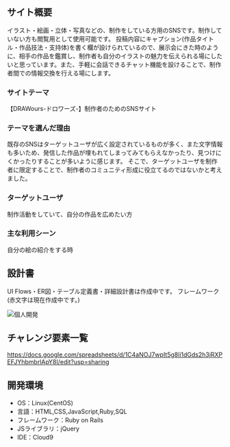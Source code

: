 # <DRAWours>

## サイト概要
イラスト・絵画・立体・写真などの、制作をしている方用のSNSです。制作していない方も閲覧用として使用可能です。
投稿内容にキャプション(作品タイトル・作品技法・支持体)を書く欄が設けられているので、展示会にきた時のように、相手の作品を鑑賞し、制作者も自分のイラストの魅力を伝えられる場にしたいと思っています。また、手軽に会話できるチャット機能を設けることで、制作者間での情報交換を行える場にします。

### サイトテーマ
【DRAWours-ドロワーズ-】制作者のためのSNSサイト

### テーマを選んだ理由
既存のSNSはターゲットユーザが広く設定されているものが多く、また文字情報も多いため、発信した作品が埋もれてしまってみてもらえなかったり、見つけにくかったりすることが多いように感じます。
そこで、ターゲットユーザを制作者に限定することで、制作者のコミュニティ形成に役立てるのではないかと考えました。


### ターゲットユーザ
制作活動をしていて、自分の作品を広めたい方

### 主な利用シーン
自分の絵の紹介をする時

## 設計書
UI Flows・ER図・テーブル定義書・詳細設計書は作成中です。
フレームワーク(赤文字は現在作成中です。)
  
  
  ![個人開発](https://user-images.githubusercontent.com/83994010/131781220-df95ceba-4517-4515-86d3-4a044fd66ed9.jpg)



## チャレンジ要素一覧
https://docs.google.com/spreadsheets/d/1C4aNOJ7wpIt5g8li1dGds2h3jRXPEFJYhbmbrlApY8I/edit?usp=sharing

## 開発環境
- OS：Linux(CentOS)
- 言語：HTML,CSS,JavaScript,Ruby,SQL
- フレームワーク：Ruby on Rails
- JSライブラリ：jQuery
- IDE：Cloud9

